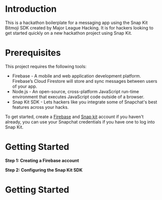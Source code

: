 # Introduction

This is a hackathon boilerplate for a messaging app using the Snap Kit Bitmoji SDK created by Major League Hacking. It is for hackers looking to get started quickly on a new hackathon project using Snap Kit.

# Prerequisites

This project requires the following tools:

* Firebase - A mobile and web application development platform. Firebase’s Cloud Firestore will store and sync messages between users of your app.
* Node.js - An open-source, cross-platform JavaScript run-time environment that executes JavaScript code outside of a browser.
* Snap Kit SDK - Lets hackers like you integrate some of Snapchat's best features across your hacks.

To get started, create a [Firebase](https://console.firebase.google.com/) and [Snap kit](https://kit.snapchat.com/) account if you haven't already, you can use your Snapchat credentials if you have one to log into Snap Kit. 

# Getting Started

**Step 1: Creating a Firebase account**

**Step 2: Configuring the Snap Kit SDK**

# Getting Started



